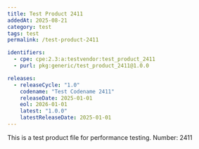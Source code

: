```yaml
---
title: Test Product 2411
addedAt: 2025-08-21
category: test
tags: test
permalink: /test-product-2411

identifiers:
  - cpe: cpe:2.3:a:testvendor:test_product_2411
  - purl: pkg:generic/test_product_2411@1.0.0

releases:
  - releaseCycle: "1.0"
    codename: "Test Codename 2411"
    releaseDate: 2025-01-01
    eol: 2026-01-01
    latest: "1.0.0"
    latestReleaseDate: 2025-01-01
---
```


This is a test product file for performance testing. Number: 2411
